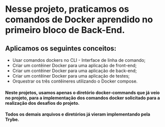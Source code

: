 # Nesse projeto, praticamos os comandos de Docker aprendido no primeiro bloco de Back-End.

## Aplicamos os seguintes conceitos:
  * Usar comandos dockers no CLI - Interface de linha de comando;
  * Criar um contêiner Docker para uma aplicação de front-end;
  * Criar um contêiner Docker para uma aplicação de back-end;
  * Criar um contêiner Docker para uma aplicação de testes;
  * Orquestrar os três contêineres utilizando o Docker compose.
#### Neste projetos, usamos apenas o diretório docker-commands que já veio no projeto, para a implementação dos comandos docker solicitado para a realização dos desafios do projeto.
#### Todos os demais arquivos e diretórios já vieram implementando pela Trybe.
